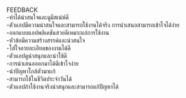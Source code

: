 FEEDBACK<br>
-ทำได้น่าสนใจและดูมีสเน่ห์ดี<br>
-ตัวแอปมีความน่าสนใจและสามารถใช้งานได้จริง การนำเสนอสามารถเข้าใจได้ง่าย<br>
-ออกแบบแอปพลิเคชันสวยดีเหมาะแก่การใช้งาน<br>
-หัวข้อมีความสร้างสรรค์และน่าสนใจ<br>
-ใส่ใจลายละเอียดของงานได้ดี<br>
-ตัวแอปดูน่าสนุกและน่าใช้ดี<br>
-การนำเสนอออกมาได้ดีเข้าใจง่าย<br>
-นำปัญหาใกล้ตัวมาเเก้<br>
-สามารถใช้ในชีวิตประจำวันได้<br>
-ตัวแอปถ้าใช้งานจริงน่าสนุกและสามารถแก้ปัญหาได้<br>

